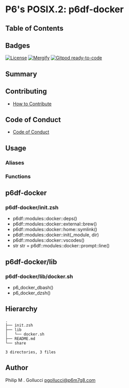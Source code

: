 # P6's POSIX.2: p6df-docker

## Table of Contents

## Badges

[![License](https://img.shields.io/badge/License-Apache%202.0-yellowgreen.svg)](https://opensource.org/licenses/Apache-2.0)
[![Mergify](https://img.shields.io/endpoint.svg?url=https://gh.mergify.io/badges//p6df-docker/&style=flat)](https://mergify.io)
[![Gitpod ready-to-code](https://img.shields.io/badge/Gitpod-ready--to--code-blue?logo=gitpod)](<https://gitpod.io/#https://github.com//p6df-docker>)

## Summary

## Contributing

- [How to Contribute](<https://github.com//.github/blob/main/CONTRIBUTING.md>)

## Code of Conduct

- [Code of Conduct](<https://github.com//.github/blob/main/CODE_OF_CONDUCT.md>)

## Usage

### Aliases

### Functions

## p6df-docker

### p6df-docker/init.zsh

- p6df::modules::docker::deps()
- p6df::modules::docker::external::brew()
- p6df::modules::docker::home::symlink()
- p6df::modules::docker::init(_module, dir)
- p6df::modules::docker::vscodes()
- str str = p6df::modules::docker::prompt::line()

## p6df-docker/lib

### p6df-docker/lib/docker.sh

- p6_docker_dbash()
- p6_docker_dzsh()

## Hierarchy

```text
.
├── init.zsh
├── lib
│   └── docker.sh
├── README.md
└── share

3 directories, 3 files
```

## Author

Philip M . Gollucci <pgollucci@p6m7g8.com>
